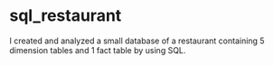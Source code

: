 # sql_restaurant

I created and analyzed a small database of a restaurant containing 5 dimension tables and 1 fact table by using SQL.
